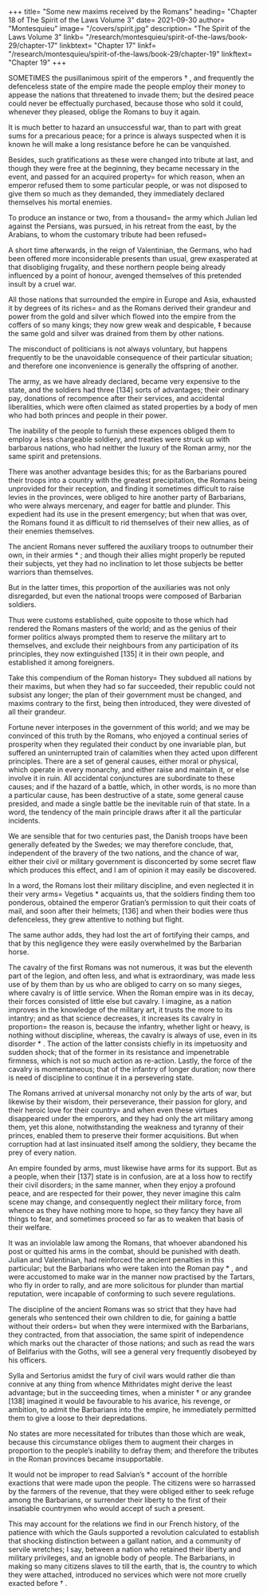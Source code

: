 
+++
title=  "Some new maxims received by the Romans"
heading=  "Chapter 18 of The Spirit of the Laws Volume 3"
date=  2021-09-30
author=  "Montesquieu"
image=  "/covers/spirit.jpg"
description=  "The Spirit of the Laws Volume 3"
linkb=  "/research/montesquieu/spirit-of-the-laws/book-29/chapter-17"
linkbtext=  "Chapter 17"
linkf=  "/research/montesquieu/spirit-of-the-laws/book-29/chapter-19"
linkftext=  "Chapter 19"
+++

SOMETIMES the pusillanimous spirit of the emperors † , and frequently the defenceless state of the empire made the people employ their money to appease the nations that threatened to invade them; but the desired peace could never be effectually purchased, because those who sold it could, whenever they pleased, oblige the Romans to buy it again.

It is much better to hazard an unsuccessful war, than to part with great sums for a precarious peace; for a prince is always suspected when it is known he will make a long resistance before he can be vanquished.

Besides, such gratifications as these were changed into tribute at last, and though they were free at the beginning, they became necessary in the event, and passed for an acquired property=  for which reason, when an emperor refused them to some particular people, or was not disposed to give them so much as they demanded, they immediately declared themselves his mortal enemies. 

To produce an instance or two, from a thousand=  the army which Julian led against the Persians, was pursued, in his retreat from the east, by the Arabians, to whom the customary tribute had been refused=  

A short time afterwards, in the reign of Valentinian, the Germans, who had been offered more inconsiderable presents than usual, grew exasperated at that disobliging frugality, and these northern people being already influenced by a point of honour, avenged themselves of this pretended insult by a cruel war.

All those nations that surrounded the empire in Europe and Asia, exhausted it by degrees of its riches=  and as the Romans derived their grandeur and power from the gold and silver which flowed into the empire from the coffers of so many kings; they now grew weak and despicable, ‡ because the same gold and silver was drained from them by other nations.

The misconduct of politicians is not always voluntary, but happens frequently to be the unavoidable consequence of their particular situation; and therefore one inconvenience is generally the offspring of another.

The army, as we have already declared, became very expensive to the state, and the soldiers had three [134] sorts of advantages; their ordinary pay, donations of recompence after their services, and accidental liberalities, which were often claimed as stated properties by a body of men who had both princes and people in their power.

The inability of the people to furnish these expences obliged them to employ a less chargeable soldiery, and treaties were struck up with barbarous nations, who had neither the luxury of the Roman army, nor the same spirit and pretensions.

There was another advantage besides this; for as the Barbarians poured their troops into a country with the greatest precipitation, the Romans being unprovided for their reception, and finding it sometimes difficult to raise levies in the provinces, were obliged to hire another party of Barbarians, who were always mercenary, and eager for battle and plunder. This expedient had its use in the present emergency; but when that was over, the Romans found it as difficult to rid themselves of their new allies, as of their enemies themselves.

The ancient Romans never suffered the auxiliary troops to outnumber their own, in their armies * ; and though their allies might properly be reputed their subjects, yet they had no inclination to let those subjects be better warriors than themselves.

But in the latter times, this proportion of the auxiliaries was not only disregarded, but even the national troops were composed of Barbarian soldiers.

Thus were customs established, quite opposite to those which had rendered the Romans masters of the world; and as the genius of their former politics always prompted them to reserve the military art to themselves, and exclude their neighbours from any participation of its principles, they now extinguished [135] it in their own people, and established it among foreigners.

Take this compendium of the Roman history=  They subdued all nations by their maxims, but when they had so far succeeded, their republic could not subsist any longer; the plan of their government must be changed, and maxims contrary to the first, being then introduced, they were divested of all their grandeur.

Fortune never interposes in the government of this world; and we may be convinced of this truth by the Romans, who enjoyed a continual series of prosperity when they regulated their conduct by one invariable plan, but suffered an uninterrupted train of calamities when they acted upon different principles. There are a set of general causes, either moral or physical, which operate in every monarchy, and either raise and maintain it, or else involve it in ruin. All accidental conjunctures are subordinate to these causes; and if the hazard of a battle, which, in other words, is no more than a particular cause, has been destructive of a state, some general cause presided, and made a single battle be the inevitable ruin of that state. In a word, the tendency of the main principle draws after it all the particular incidents.

We are sensible that for two centuries past, the Danish troops have been generally defeated by the Swedes; we may therefore conclude, that, independent of the bravery of the two nations, and the chance of war, either their civil or military government is disconcerted by some secret flaw which produces this effect, and I am of opinion it may easily be discovered.

In a word, the Romans lost their military discipline, and even neglected it in their very arms=  Vegetius * acquaints us, that the soldiers finding them too ponderous, obtained the emperor Gratian’s permission to quit their coats of mail, and soon after their helmets; [136] and when their bodies were thus defenceless, they grew attentive to nothing but flight.

The same author adds, they had lost the art of fortifying their camps, and that by this negligence they were easily overwhelmed by the Barbarian horse.

The cavalry of the first Romans was not numerous, it was but the eleventh part of the legion, and often less, and what is extraordinary, was made less use of by them than by us who are obliged to carry on so many sieges, where cavalry is of little service. When the Roman empire was in its decay, their forces consisted of little else but cavalry. I imagine, as a nation improves in the knowledge of the military art, it trusts the more to its intantry; and as that science decreases, it increases its cavalry in proportion=  the reason is, because the infantry, whether light or heavy, is nothing without discipline, whereas, the cavalry is always of use, even in its disorder * . The action of the latter consists chiefly in its impetuosity and sudden shock; that of the former in its resistance and impenetrable firmness, which is not so much action as re-action. Lastly, the force of the cavalry is momentaneous; that of the infantry of longer duration; now there is need of discipline to continue it in a persevering state.

The Romans arrived at universal monarchy not only by the arts of war, but likewise by their wisdom, their perseverance, their passion for glory, and their heroic love for their country=  and when even these virtues disappeared under the emperors, and they had only the art military among them, yet this alone, notwithstanding the weakness and tyranny of their princes, enabled them to preserve their former acquisitions. But when corruption had at last insinuated itself among the soldiery, they became the prey of every nation.

An empire founded by arms, must likewise have arms for its support. But as a people, when their [137] state is in confusion, are at a loss how to rectify their civil disorders; in the same manner, when they enjoy a profound peace, and are respected for their power, they never imagine this calm scene may change, and consequently neglect their military force, from whence as they have nothing more to hope, so they fancy they have all things to fear, and sometimes proceed so far as to weaken that basis of their welfare.

It was an inviolable law among the Romans, that whoever abandoned his post or quitted his arms in the combat, should be punished with death. Julian and Valentinian, had reinforced the ancient penalties in this particular; but the Barbarians who were taken into the Roman pay * , and were accustomed to make war in the manner now practised by the Tartars, who fly in order to rally, and are more solicitous for plunder than martial reputation, were incapable of conforming to such severe regulations.

The discipline of the ancient Romans was so strict that they have had generals who sentenced their own children to die, for gaining a battle without their orders=  but when they were intermixed with the Barbarians, they contracted, from that association, the same spirit of independence which marks out the character of those nations; and such as read the wars of Belifarius with the Goths, will see a general very frequently disobeyed by his officers.

Sylla and Sertorius amidst the fury of civil wars would rather die than connive at any thing from whence Mithridates might derive the least advantage; but in the succeeding times, when a minister † or any grandee [138] imagined it would be favourable to his avarice, his revenge, or ambition, to admit the Barbarians into the empire, he immediately permitted them to give a loose to their depredations.

No states are more necessitated for tributes than those which are weak, because this circumstance obliges them to augment their charges in proportion to the people’s inability to defray them; and therefore the tributes in the Roman provinces became insupportable.

It would not be improper to read Salvian’s * account of the horrible exactions that were made upon the people. The citizens were so harrassed by the farmers of the revenue, that they were obliged either to seek refuge among the Barbarians, or surrender their liberty to the first of their insatiable countrymen who would accept of such a present.

This may account for the relations we find in our French history, of the patience with which the Gauls supported a revolution calculated to establish that shocking distinction between a gallant nation, and a community of servile wretches; I say, between a nation who retained their liberty and military privileges, and an ignoble body of people. The Barbarians, in making so many citizens slaves to till the earth, that is, the country to which they were attached, introduced no services which were not more cruelly exacted before † .